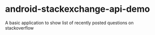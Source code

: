 # android-stackexchange-api-demo
A basic application to show list of recently posted questions on stackoverflow
